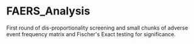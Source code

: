 # FAERS_Analysis
First round of dis-proportionality screening and small chunks of adverse event frequency matrix and Fischer's Exact testing for significance.

